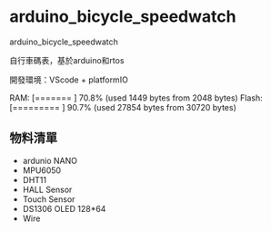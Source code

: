 # arduino_bicycle_speedwatch

arduino_bicycle_speedwatch


自行車碼表，基於arduino和rtos

開發環境：VScode + platformIO

RAM:   [=======   ]  70.8% (used 1449 bytes from 2048 bytes)
Flash: [========= ]  90.7% (used 27854 bytes from 30720 bytes)


## 物料清單

- ardunio NANO
- MPU6050
- DHT11
- HALL Sensor
- Touch Sensor
- DS1306 OLED 128*64
- Wire
